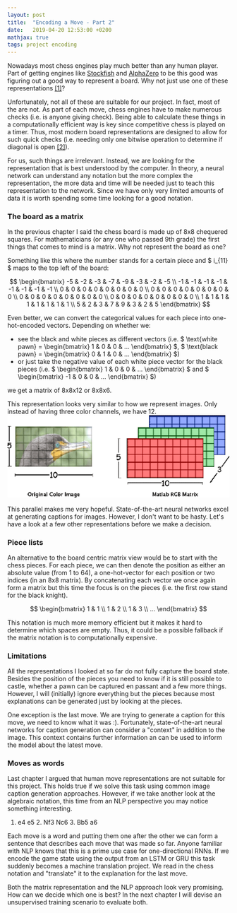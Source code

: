 ```yaml
---
layout: post
title:  "Encoding a Move - Part 2"
date:   2019-04-20 12:53:00 +0200
mathjax: true
tags: project encoding
---
```

Nowadays most chess engines play much better than any human player.
Part of getting engines like [Stockfish](https://stockfishchess.org/) and [AlphaZero](https://deepmind.com/blog/alphazero-shedding-new-light-grand-games-chess-shogi-and-go/) to be this good was figuring out a good way to represent a board.
Why not just use one of these representations [[1]]((https://www.chessprogramming.org/Board_Representation))?

Unfortunately, not all of these are suitable for our project. In fact, most of the are not.
As part of each move, chess engines have to make numerous checks (i.e. is anyone giving check).
Being able to calculate these things in a computationally efficient way is key since competitive chess is played on a timer.
Thus, most modern board representations are designed to allow for such quick checks (i.e. needing only one bitwise operation to determine if diagonal is open [[2]](https://www.chessprogramming.org/0x88)).

For us, such things are irrelevant. Instead, we are looking for the representation that is best understood by the computer.
In theory, a neural network can understand any notation but the more complex the representation, the more data and time will be needed just to teach this representation to the network. Since we have only very limited amounts of data it is worth spending some time looking for a good notation.

### The board as a matrix
In the previous chapter I said the chess board is made up of 8x8 chequered squares.
For mathematicians (or any one who passed 9th grade) the first things that comes to mind is a matrix.
Why not represent the board as one?

Something like this where the number stands for a certain piece and $ i_{11} $ maps to the top left of the board:

$$ \begin{bmatrix} -5 & -2 & -3 & -7 & -9 & -3 & -2 & -5 \\ -1 & -1 & -1 & -1 & -1 & -1 & -1 & -1 \\ 0 & 0 & 0 & 0 & 0 & 0 & 0 & 0 \\ 0 & 0 & 0 & 0 & 0 & 0 & 0 & 0 \\ 0 & 0 & 0 & 0 & 0 & 0 & 0 & 0 \\ 0 & 0 & 0 & 0 & 0 & 0 & 0 & 0 \\ 1 & 1 & 1 & 1 & 1 & 1 & 1 & 1 \\ 5 & 2 & 3 & 7 & 9 & 3 & 2 & 5 \end{bmatrix} $$

Even better, we can convert the categorical values for each piece into one-hot-encoded vectors.
Depending on whether we:
* see the black and white pieces as different vectors (i.e. $ \text{white pawn} = \begin{bmatrix} 1 & 0 & 0 & ... \end{bmatrix} $, $ \text{black pawn} = \begin{bmatrix} 0 & 1 & 0 & ... \end{bmatrix} $)
* or just take the negative value of each white piece vector for the black pieces (i.e. $ \begin{bmatrix} 1 & 0 & 0 & ... \end{bmatrix} $ and $ \begin{bmatrix} -1 & 0 & 0 & ... \end{bmatrix} $)

we get a matrix of 8x8x12 or 8x8x6.

This representation looks very similar to how we represent images.
Only instead of having three color channels, we have 12.
![image as matrix](../img/Color-image-representation-and-RGB-matrix.png "Source: https://www.researchgate.net/publication/282798184_The_project_is_based_on_emerging_field_Image_Processing_In_this_project_A_Graphical_User_Interface_has_been_designed_using_the_software_Labwindows_which_can_process_both_type_of_Real_time_Image_Proces")

This parallel makes me very hopeful.
State-of-the-art neural networks excel at generating captions for images.
However, I don't want to be hasty.
Let's have a look at a few other representations before we make a decision.

### Piece lists
An alternative to the board centric matrix view would be to start with the chess pieces.
For each piece, we can then denote the position as either an absolute value (from 1 to 64), a one-hot-vector for each position or two indices (in an 8x8 matrix).
By concatenating each vector we once again form a matrix but this time the focus is on the pieces (i.e. the first row stand for the black knight).

$$ \begin{bmatrix} 1 & 1 \\ 1 & 2 \\ 1 & 3 \\ ... \end{bmatrix} $$

This notation is much more memory efficient but it makes it hard to determine which spaces are empty.
Thus, it could be a possible fallback if the matrix notation is to computationally expensive.

### Limitations
All the representations I looked at so far do not fully capture the board state.
Besides the position of the pieces you need to know if it is still possible to castle, whether a pawn can be captured en passant and a few more things.
However, I will (initially) ignore everything but the pieces because most explanations can be generated just by looking at the pieces.

One exception is the last move.
We are trying to generate a caption for this move, we need to know what it was :).
Fortunately, state-of-the-art neural networks for caption generation can consider a "context" in addition to the image.
This context contains further information an can be used to inform the model about the latest move.

### Moves as words
Last chapter I argued that human move representations are not suitable for this project.
This holds true if we solve this task using common image caption generation approaches.
However, if we take another look at the algebraic notation, this time from an NLP perspective you may notice something interesting.

1. e4 e5 2. Nf3 Nc6 3. Bb5 a6

Each move is a word and putting them one after the other we can form a sentence that describes each move that was made so far.
Anyone familiar with NLP knows that this is a prime use case for one-directional RNNs.
If we encode the game state using the output from an LSTM or GRU this task suddenly becomes a machine translation project.
We read in the chess notation and "translate" it to the explanation for the last move.

Both the matrix representation and the NLP approach look very promising.
How can we decide which one is best?
In the next chapter I will devise an unsupervised training scenario to evaluate both.

